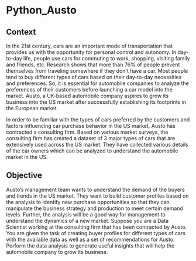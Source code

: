 # Python_Austo

## Context
In the 21st century, cars are an important mode of transportation that provides us with the opportunity for personal control and autonomy. In day-to-day life, people use cars for commuting to work, shopping, visiting family and friends, etc. Research shows that more than 76% of people prevent themselves from traveling somewhere if they don't have a car. Most people tend to buy different types of cars based on their day-to-day necessities and preferences. So, it is essential for automobile companies to analyze the preferences of their customers before launching a car model into the market. Austo, a UK-based automobile company aspires to grow its business into the US market after successfully establishing its footprints in the European market.

In order to be familiar with the types of cars preferred by the customers and factors influencing car purchase behavior in the US market, Austo has contracted a consulting firm. Based on various market surveys, the consulting firm has created a dataset of 3 major types of cars that are extensively used across the US market. They have collected various details of the car owners which can be analyzed to understand the automobile market in the US.

## Objective
Austo’s management team wants to understand the demand of the buyers and trends in the US market. They want to build customer profiles based on the analysis to identify new purchase opportunities so that they can manipulate the business strategy and production to meet certain demand levels. Further, the analysis will be a good way for management to understand the dynamics of a new market. Suppose you are a Data Scientist working at the consulting firm that has been contracted by Austo. You are given the task of creating buyer profiles for different types of cars with the available data as well as a set of recommendations for Austo. Perform the data analysis to generate useful insights that will help the automobile company to grow its business.

